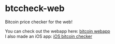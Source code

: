 # btccheck-web
Bitcoin price checker for the web!

You can check out the webapp here: [bitcoin webapp](https://yoomarvin-btccheck-web.herokuapp.com/)  
I also made an iOS app: [iOS bitcoin checker](https://github.com/yOoMarvin/btccheck)
